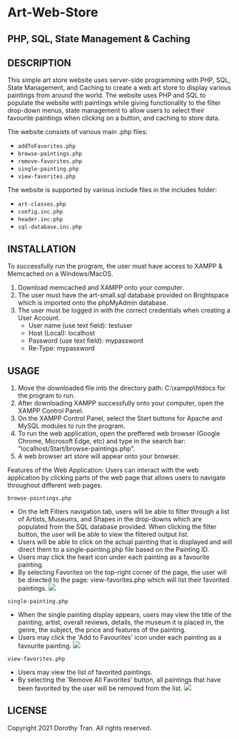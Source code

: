 # Art-Web-Store
## PHP, SQL, State Management & Caching


## DESCRIPTION
This simple art store website uses server-side programming with PHP, SQL, State Management, and Caching to create a web art store to display various paintings from around the world. The website uses PHP and SQL to populate the website with paintings while giving functionality to the filter drop-down menus, state management to allow users to select their favourite paintings when clicking on a button, and caching to store data.

The website consists of various main .php files:
* ```addToFavorites.php```
* ```browse-paintings.php```
* ```remove-favorites.php```
* ```single-painting.php```
* ```view-favorites.php```

The website is supported by various include files in the includes folder:
* ```art-classes.php```
* ```config.inc.php```
* ```header.inc.php```
* ```sql-database.inc.php```


## INSTALLATION
To successfully run the program, the user must have access to XAMPP & Memcached on a Windows/MacOS.
1. Download memcached and XAMPP onto your computer.
2. The user must have the art-small.sql database provided on Brightspace which is imported onto the phpMyAdmin database.
3. The user must be logged in with the correct credentials when creating a User Account.
	- User name (use text field): testuser
	- Host (Local): localhost
	- Password (use text field): mypassword
	- Re-Type: mypassword


## USAGE
1. Move the downloaded file into the directory path: C:\xampp\htdocs for the program to run.
2. After downloading XAMPP successfully onto your computer, open the XAMPP Control Panel.
3. On the XAMPP Control Panel, select the Start buttons for Apache and MySQL modules to run the program.
4. To run the web application, open the preffered web browser (Google Chrome, Microsoft Edge, etc) and type in the search bar: "localhost/Start/browse-paintings.php".
5. A web browser art store will appear onto your browser.

Features of the Web Application:
Users can interact with the web application by clicking parts of the web page that allows users to navigate throughout different web pages.

```browse-paintings.php```
* On the left Filters navigation tab, users will be able to filter through a list of Artists, Museums, and Shapes in the drop-downs which are populated from the SQL database provided. When clicking the filter button, the user will be able to view the filtered output list.
* Users will be able to click on the actual painting that is displayed and will direct them to a single-painting.php file based on the Painting ID.
* Users may click the heart icon under each painting as a favourite painting.
* By selecting Favorites on the top-right corner of the page, the user will be directed to the page: view-favorites.php which will list their favorited paintings.
![](Start/images/Capture3.PNG)

```single-painting.php```
* When the single painting display appears, users may view the title of the painting, artist, overall reviews, details, the museum it is placed in, the genre, the subject, the price and features of the painting.
* Users may click the 'Add to Favourites' icon under each painting as a favourite painting.
![](Start/images/Capture4.PNG)

```view-favorites.php```
* Users may view the list of favorited paintings.
* By selecting the 'Remove All Favorites' button, all paintings that have been favorited by the user will be removed from the list.
![](Start/images/Capture5.PNG)


## LICENSE
Copyright 2021 Dorothy Tran. All rights reserved.

